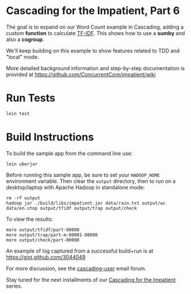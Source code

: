# Cascading for the Impatient, Part 6
The goal is to expand on our Word Count example in Cascading, adding a custom **function** to calculate [TF-IDF](http://en.wikipedia.org/wiki/Tf*idf). This shows how to use a **sumby** and also a **cogroup**.

We'll keep building on this example to show features related to TDD and "local" mode.

More detailed background information and step-by-step documentation is provided at https://github.com/ConcurrentCore/impatient/wiki

# Run Tests

```bash
lein test
```

# Build Instructions
To build the sample app from the command line use:

    lein uberjar 

Before running this sample app, be sure to set your `HADOOP_HOME` environment variable. Then clear the `output` directory, then to run on a desktop/laptop with Apache Hadoop in standalone mode:

    rm -rf output
    hadoop jar ./build/libs/impatient.jar data/rain.txt output/wc data/en.stop output/tfidf output/trap output/check

To view the results:

    more output/tfidf/part-00000
    more output/trap/part-m-00001-00000 
    more output/check/part-00000 

An example of log captured from a successful build+run is at https://gist.github.com/3044049

For more discussion, see the [cascading-user](https://groups.google.com/forum/?fromgroups#!forum/cascading-user) email forum.

Stay tuned for the next installments of our [Cascading for the Impatient](http://www.cascading.org/category/impatient/) series.
